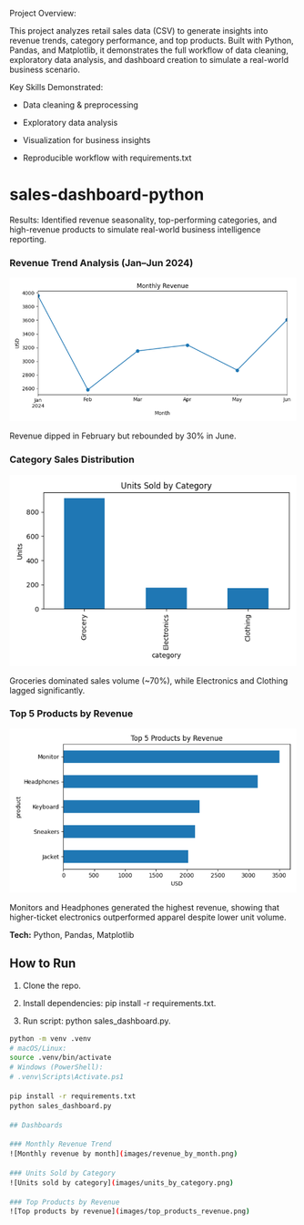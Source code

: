 Project Overview:

This project analyzes retail sales data (CSV) to generate insights into revenue trends, category performance, and top products. Built with Python, Pandas, and Matplotlib, it demonstrates the full workflow of data cleaning, exploratory data analysis, and dashboard creation to simulate a real-world business scenario.

Key Skills Demonstrated:

- Data cleaning & preprocessing

- Exploratory data analysis

- Visualization for business insights

- Reproducible workflow with requirements.txt


# sales-dashboard-python

Results: Identified revenue seasonality, top-performing categories, and high-revenue products to simulate real-world business intelligence reporting.

### Revenue Trend Analysis (Jan–Jun 2024)  
![Monthly revenue by month](images/revenue_by_month.png)

Revenue dipped in February but rebounded by 30% in June.

### Category Sales Distribution  
![Units sold by category](images/units_by_category.png)

Groceries dominated sales volume (~70%), while Electronics and Clothing lagged significantly.

### Top 5 Products by Revenue
![Top products by revenue](images/top_products_revenue.png)

Monitors and Headphones generated the highest revenue, showing that higher-ticket electronics outperformed apparel despite lower unit volume.

**Tech:** Python, Pandas, Matplotlib

## How to Run

1. Clone the repo.

2. Install dependencies: pip install -r requirements.txt.

3. Run script: python sales_dashboard.py.

```bash
python -m venv .venv
# macOS/Linux:
source .venv/bin/activate
# Windows (PowerShell):
# .venv\Scripts\Activate.ps1

pip install -r requirements.txt
python sales_dashboard.py

## Dashboards

### Monthly Revenue Trend
![Monthly revenue by month](images/revenue_by_month.png)

### Units Sold by Category
![Units sold by category](images/units_by_category.png)

### Top Products by Revenue
![Top products by revenue](images/top_products_revenue.png)
